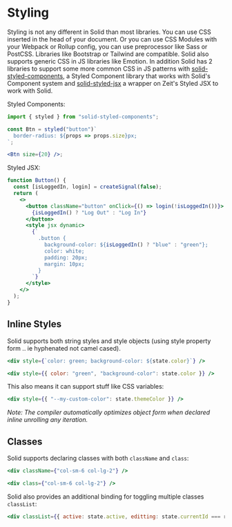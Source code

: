 # Styling

Styling is not any different in Solid than most libraries. You can use CSS inserted in the head of your document. Or you can use CSS Modules with your Webpack or Rollup config, you can use preprocessor like Sass or PostCSS. Libraries like Bootstrap or Tailwind are compatible. Solid also supports generic CSS in JS libraries like Emotion. In addition Solid has 2 libraries to support some more common CSS in JS patterns with [solid-styled-components](https://github.com/ryansolid/solid/blob/master/packages/solid-styled-components), a Styled Component library that works with Solid's Component system and [solid-styled-jsx](https://github.com/ryansolid/solid/blob/master/packages/solid-styled-jsx) a wrapper on Zeit's Styled JSX to work with Solid.

Styled Components:

```jsx
import { styled } from "solid-styled-components";

const Btn = styled("button")`
  border-radius: ${props => props.size}px;
`;

<Btn size={20} />;
```

Styled JSX:

```jsx
function Button() {
  const [isLoggedIn, login] = createSignal(false);
  return (
    <>
      <button className="button" onClick={() => login(!isLoggedIn())}>
        {isLoggedIn() ? "Log Out" : "Log In"}
      </button>
      <style jsx dynamic>
        {`
          .button {
            background-color: ${isLoggedIn() ? "blue" : "green"};
            color: white;
            padding: 20px;
            margin: 10px;
          }
        `}
      </style>
    </>
  );
}
```

## Inline Styles

Solid supports both string styles and style objects (using style property form .. ie hyphenated not camel cased).

```jsx
<div style={`color: green; background-color: ${state.color}`} />

<div style={{ color: "green", "background-color": state.color }} />
```

This also means it can support stuff like CSS variables:

```jsx
<div style={{ "--my-custom-color": state.themeColor }} />
```

_Note: The compiler automatically optimizes object form when declared inline unrolling any iteration._

## Classes

Solid supports declaring classes with both `className` and `class`:

```jsx
<div className={"col-sm-6 col-lg-2"} />

<div class={"col-sm-6 col-lg-2"} />
```

Solid also provides an additional binding for toggling multiple classes `classList`:

```jsx
<div classList={{ active: state.active, editting: state.currentId === row.id }} />
```
